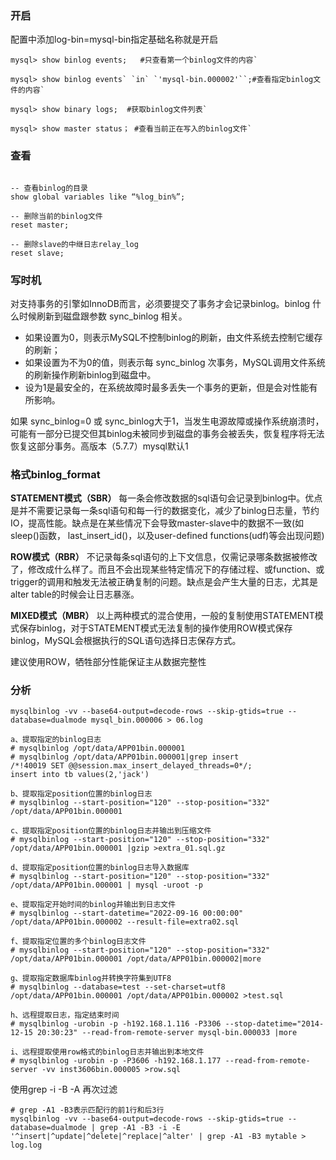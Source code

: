 ### 开启
配置中添加log-bin=mysql-bin指定基础名称就是开启

```mysql
mysql> show binlog events;   #只查看第一个binlog文件的内容`

mysql> show binlog events` `in` `'mysql-bin.000002'``;#查看指定binlog文件的内容`

mysql> show binary logs;  #获取binlog文件列表`

mysql> show master status； #查看当前正在写入的binlog文件`
```

### 查看
```mysql

-- 查看binlog的目录
show global variables like “%log_bin%”;

-- 删除当前的binlog文件
reset master;

-- 删除slave的中继日志relay_log
reset slave;
```

### 写时机
对支持事务的引擎如InnoDB而言，必须要提交了事务才会记录binlog。binlog 什么时候刷新到磁盘跟参数 sync_binlog 相关。

- 如果设置为0，则表示MySQL不控制binlog的刷新，由文件系统去控制它缓存的刷新；
- 如果设置为不为0的值，则表示每 sync_binlog 次事务，MySQL调用文件系统的刷新操作刷新binlog到磁盘中。
- 设为1是最安全的，在系统故障时最多丢失一个事务的更新，但是会对性能有所影响。

如果 sync_binlog=0 或 sync_binlog大于1，当发生电源故障或操作系统崩溃时，可能有一部分已提交但其binlog未被同步到磁盘的事务会被丢失，恢复程序将无法恢复这部分事务。高版本（5.7.7）mysql默认1


### 格式binlog_format

**STATEMENT模式（SBR）**
每一条会修改数据的sql语句会记录到binlog中。优点是并不需要记录每一条sql语句和每一行的数据变化，减少了binlog日志量，节约IO，提高性能。缺点是在某些情况下会导致master-slave中的数据不一致(如sleep()函数， last_insert_id()，以及user-defined functions(udf)等会出现问题)

**ROW模式（RBR）**
不记录每条sql语句的上下文信息，仅需记录哪条数据被修改了，修改成什么样了。而且不会出现某些特定情况下的存储过程、或function、或trigger的调用和触发无法被正确复制的问题。缺点是会产生大量的日志，尤其是alter table的时候会让日志暴涨。

**MIXED模式（MBR）**
以上两种模式的混合使用，一般的复制使用STATEMENT模式保存binlog，对于STATEMENT模式无法复制的操作使用ROW模式保存binlog，MySQL会根据执行的SQL语句选择日志保存方式。

建议使用ROW，牺牲部分性能保证主从数据完整性

### 分析
``` mysql
mysqlbinlog -vv --base64-output=decode-rows --skip-gtids=true --database=dualmode mysql_bin.000006 > 06.log

a、提取指定的binlog日志  
# mysqlbinlog /opt/data/APP01bin.000001  
# mysqlbinlog /opt/data/APP01bin.000001|grep insert  
/*!40019 SET @@session.max_insert_delayed_threads=0*/;  
insert into tb values(2,'jack')  
  
b、提取指定position位置的binlog日志  
# mysqlbinlog --start-position="120" --stop-position="332" /opt/data/APP01bin.000001  
  
c、提取指定position位置的binlog日志并输出到压缩文件  
# mysqlbinlog --start-position="120" --stop-position="332" /opt/data/APP01bin.000001 |gzip >extra_01.sql.gz  
  
d、提取指定position位置的binlog日志导入数据库  
# mysqlbinlog --start-position="120" --stop-position="332" /opt/data/APP01bin.000001 | mysql -uroot -p  
  
e、提取指定开始时间的binlog并输出到日志文件  
# mysqlbinlog --start-datetime="2022-09-16 00:00:00" /opt/data/APP01bin.000002 --result-file=extra02.sql  
  
f、提取指定位置的多个binlog日志文件  
# mysqlbinlog --start-position="120" --stop-position="332" /opt/data/APP01bin.000001 /opt/data/APP01bin.000002|more  
  
g、提取指定数据库binlog并转换字符集到UTF8  
# mysqlbinlog --database=test --set-charset=utf8 /opt/data/APP01bin.000001 /opt/data/APP01bin.000002 >test.sql  
  
h、远程提取日志，指定结束时间   
# mysqlbinlog -urobin -p -h192.168.1.116 -P3306 --stop-datetime="2014-12-15 20:30:23" --read-from-remote-server mysql-bin.000033 |more  
  
i、远程提取使用row格式的binlog日志并输出到本地文件  
# mysqlbinlog -urobin -p -P3606 -h192.168.1.177 --read-from-remote-server -vv inst3606bin.000005 >row.sql
```


使用grep -i -B -A 再次过滤 
``` shell
# grep -A1 -B3表示匹配行的前1行和后3行
mysqlbinlog -vv --base64-output=decode-rows --skip-gtids=true --database=dualmode | grep -A1 -B3 -i -E '^insert|^update|^delete|^replace|^alter' | grep -A1 -B3 mytable > log.log
```